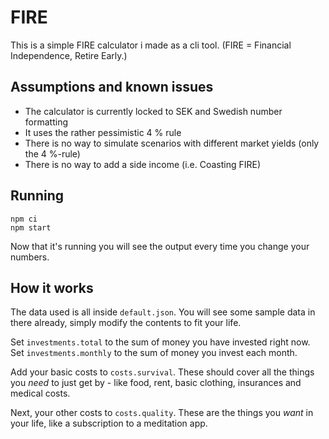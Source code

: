# FIRE

This is a simple FIRE calculator i made as a cli tool. (FIRE = Financial Independence, Retire Early.)

## Assumptions and known issues

- The calculator is currently locked to SEK and Swedish number formatting
- It uses the rather pessimistic 4 % rule
- There is no way to simulate scenarios with different market yields (only the 4 %-rule)
- There is no way to add a side income (i.e. Coasting FIRE)

## Running

```shell
npm ci
npm start
```

Now that it's running you will see the output every time you change your numbers.

## How it works

The data used is all inside `default.json`. You will see some sample data in there already, simply modify the contents to fit your life.

Set `investments.total` to the sum of money you have invested right now.
Set `investments.monthly` to the sum of money you invest each month.

Add your basic costs to `costs.survival`. These should cover all the things you *need* to just get by - like food, rent, basic clothing, insurances and medical costs.

Next, your other costs to `costs.quality`. These are the things you *want* in your life, like a subscription to a meditation app.
